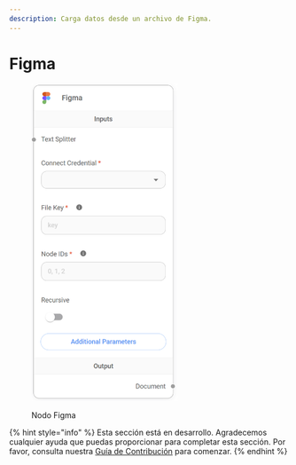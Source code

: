 ```yaml
---
description: Carga datos desde un archivo de Figma.
---
```


# Figma

<figure><img src="../../../../.gitbook/assets/image (8) (1) (1) (1) (1) (1) (1) (1).png" alt="" width="264"><figcaption><p>Nodo Figma</p></figcaption></figure>

{% hint style="info" %}
Esta sección está en desarrollo. Agradecemos cualquier ayuda que puedas proporcionar para completar esta sección. Por favor, consulta nuestra [Guía de Contribución](../../../../contributing/) para comenzar.
{% endhint %}
